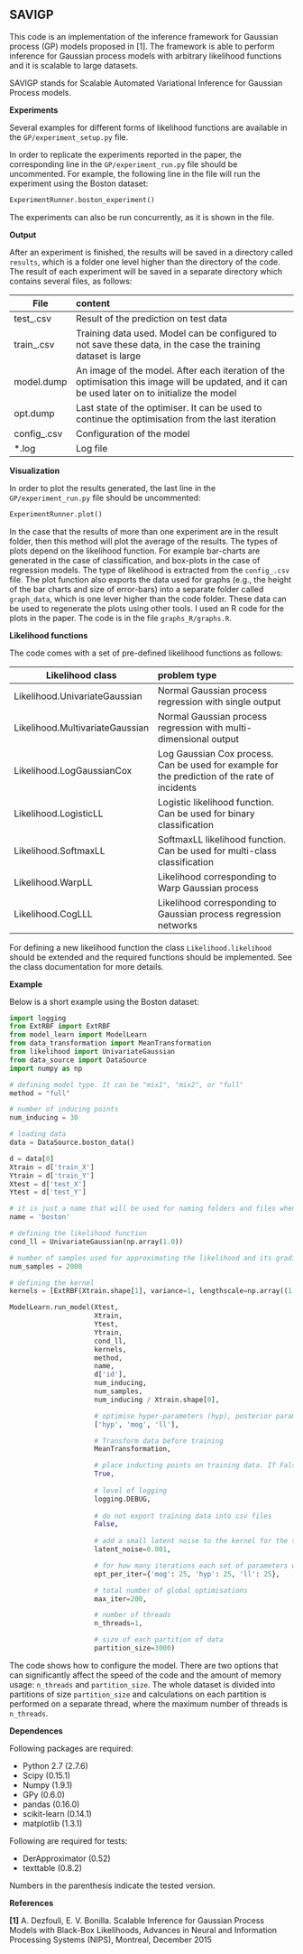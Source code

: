 SAVIGP
----------------


This code is an implementation of the inference framework for Gaussian process (GP) models proposed in [1]. The framework is able to perform
inference for Gaussian process models with arbitrary likelihood functions and it is scalable to large datasets.


SAVIGP stands for Scalable Automated Variational Inference for Gaussian Process models.

**Experiments**

Several examples for different forms of likelihood functions are available in the `GP/experiment_setup.py` file. 

In order to replicate the experiments reported in the paper, the corresponding line in the `GP/experiment_run.py` file should be uncommented. For example, 
the following line in the file will run the experiment using the Boston dataset:
```python
ExperimentRunner.boston_experiment()
```

The experiments can also be run concurrently, as it is shown in the file.

**Output**

After an experiment is finished, the results will be saved in a directory called `results`, which is a folder one level higher than the directory of the code. 
The result of each experiment will be saved in a separate directory which contains several files, as follows:

| File        | content|
| ------------- |:-----|
| test_.csv      | Result of the prediction on test data |
| train_.csv      | Training data used. Model can be configured to not save these data, in the case the training dataset is large|
| model.dump | An image of the model. After each iteration of the optimisation this image will be updated, and it can be used later on to initialize the model|
|opt.dump|Last state of the optimiser. It can be used to continue the optimisation from the last iteration|
|config_.csv| Configuration of the model|
|\*.log|Log file|

**Visualization**

In order to plot the results generated, the last line in the `GP/experiment_run.py` file should be uncommented:

```Python
ExperimentRunner.plot()
```

In the case that the results of more than one experiment are in the result folder, then this method will plot the average of the results. The types of plots
depend on the likelihood function. For example bar-charts are generated in the case of classification, and box-plots in the case of regression models. The 
type of likelihood is extracted from the `config_.csv` file. The plot function also exports the data used for graphs (e.g., the height of the bar charts and 
size of error-bars) into a separate folder called `graph_data`, which is one lever higher than the code folder. These data can be used to regenerate the plots
using other tools. I used an R code for the plots in the paper. The code is in the file `graphs_R/graphs.R`.

**Likelihood functions**

The code comes with a set of pre-defined likelihood functions as follows:

| Likelihood class       |problem type|
| ------------- |:-----|
|Likelihood.UnivariateGaussian|Normal Gaussian process regression with single output|
|Likelihood.MultivariateGaussian|Normal Gaussian process regression with multi-dimensional output|
|Likelihood.LogGaussianCox|Log Gaussian Cox process. Can be used for example for the prediction of the rate of incidents|
|Likelihood.LogisticLL|Logistic likelihood function. Can be used for binary classification|
|Likelihood.SoftmaxLL|SoftmaxLL likelihood function. Can be used for multi-class classification|
|Likelihood.WarpLL|Likelihood corresponding to Warp Gaussian process|
|Likelihood.CogLLL|Likelihood corresponding to Gaussian process regression networks|


For defining a new likelihood function the class `Likelihood.likelihood` should be extended and the required functions should be implemented.
See the class documentation for more details.

**Example**

Below is a short example using the Boston dataset:

```python
import logging
from ExtRBF import ExtRBF
from model_learn import ModelLearn
from data_transformation import MeanTransformation
from likelihood import UnivariateGaussian
from data_source import DataSource
import numpy as np

# defining model type. It can be "mix1", "mix2", or "full"
method = "full"

# number of inducing points
num_inducing = 30

# loading data
data = DataSource.boston_data()

d = data[0]
Xtrain = d['train_X']
Ytrain = d['train_Y']
Xtest = d['test_X']
Ytest = d['test_Y']

# it is just a name that will be used for naming folders and files when exporting results
name = 'boston'

# defining the likelihood function
cond_ll = UnivariateGaussian(np.array(1.0))

# number of samples used for approximating the likelihood and its gradients
num_samples = 2000

# defining the kernel
kernels = [ExtRBF(Xtrain.shape[1], variance=1, lengthscale=np.array((1.,)), ARD = False)]

ModelLearn.run_model(Xtest,
                     Xtrain,
                     Ytest,
                     Ytrain,
                     cond_ll,
                     kernels,
                     method,
                     name,
                     d['id'],
                     num_inducing,
                     num_samples,
                     num_inducing / Xtrain.shape[0],

                     # optimise hyper-parameters (hyp), posterior parameters (mog), and likelihood parameters (ll)
                     ['hyp', 'mog', 'll'],

                     # Transform data before training
                     MeanTransformation,

                     # place inducting points on training data. If False, they will be placed using clustering
                     True,
                     
                     # level of logging
                     logging.DEBUG,
                     
                     # do not export training data into csv files
                     False,
                     
                     # add a small latent noise to the kernel for the stability of numerical computations
                     latent_noise=0.001,

                     # for how many iterations each set of parameters will be optimised
                     opt_per_iter={'mog': 25, 'hyp': 25, 'll': 25},

                     # total number of global optimisations
                     max_iter=200,

                     # number of threads
                     n_threads=1,

                     # size of each partition of data
                     partition_size=3000)

```
                     
The code shows how to configure the model. There are two options that can significantly affect the speed of the code and 
the amount of memory usage: `n_threads` and `partition_size`. The whole dataset is divided into partitions of size
 `partition_size` and calculations on each partition is performed on a separate thread, where the maximum number of threads is `n_threads`. 

**Dependences**

Following packages are required:
* Python 2.7 (2.7.6)
* Scipy (0.15.1)
* Numpy (1.9.1)
* GPy (0.6.0)
* pandas (0.16.0)
* scikit-learn (0.14.1)
* matplotlib (1.3.1)

Following are required for tests:
* DerApproximator (0.52)
* texttable (0.8.2)

Numbers in the parenthesis indicate the tested version.


**References**

**[1]** A. Dezfouli, E. V. Bonilla. Scalable Inference for Gaussian Process Models with Black-Box Likelihoods, 
    Advances in Neural and Information Processing Systems (NIPS),
    Montreal, December 2015
